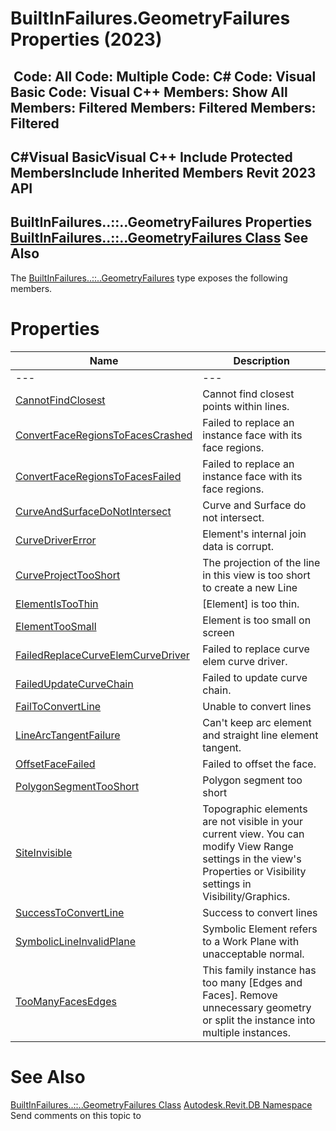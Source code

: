 # BuiltInFailures.GeometryFailures Properties (2023)

﻿
 Code: All Code: Multiple Code: C# Code: Visual Basic Code: Visual C++  Members: Show All Members: Filtered Members: Filtered Members: Filtered   
---  
C#Visual BasicVisual C++
Include Protected MembersInclude Inherited Members
Revit 2023 API  
---  
BuiltInFailures..::..GeometryFailures Properties  
[BuiltInFailures..::..GeometryFailures Class](6c30543b-4a09-53d0-0867-a2c2c49a4e57.md "BuiltInFailures.GeometryFailures Class") See Also  
---  
The [BuiltInFailures..::..GeometryFailures](6c30543b-4a09-53d0-0867-a2c2c49a4e57.md "BuiltInFailures.GeometryFailures Class") type exposes the following members.
# Properties
| Name | Description |
| --- | --- |
| --- | --- | --- |
| [CannotFindClosest](e33fb0df-f554-70f5-26fc-083cbf0a9ac9.md "CannotFindClosest Property") | Cannot find closest points within lines. |
| [ConvertFaceRegionsToFacesCrashed](3b7b6087-d17b-c916-4896-94254dab08c7.md "ConvertFaceRegionsToFacesCrashed Property") | Failed to replace an instance face with its face regions. |
| [ConvertFaceRegionsToFacesFailed](93048872-1c51-8a60-980d-bff758730c31.md "ConvertFaceRegionsToFacesFailed Property") | Failed to replace an instance face with its face regions. |
| [CurveAndSurfaceDoNotIntersect](8d255986-7011-f17b-286f-aa9c65ed755b.md "CurveAndSurfaceDoNotIntersect Property") | Curve and Surface do not intersect. |
| [CurveDriverError](3fd184e1-591b-20ec-50bf-177938d7f425.md "CurveDriverError Property") | Element's internal join data is corrupt. |
| [CurveProjectTooShort](28142d0a-1375-4f31-083a-74c37ac58ee4.md "CurveProjectTooShort Property") | The projection of the line in this view is too short to create a new Line |
| [ElementIsTooThin](ceb344aa-9d3c-021e-bb59-71c505c47682.md "ElementIsTooThin Property") | [Element] is too thin. |
| [ElementTooSmall](10ab779d-0fff-da93-0d47-9cbd8d215925.md "ElementTooSmall Property") | Element is too small on screen |
| [FailedReplaceCurveElemCurveDriver](a359c7cd-9195-f77d-27a6-b1deeabb366e.md "FailedReplaceCurveElemCurveDriver Property") | Failed to replace curve elem curve driver. |
| [FailedUpdateCurveChain](00eff26a-414c-e0f0-4849-c815a733d0af.md "FailedUpdateCurveChain Property") | Failed to update curve chain. |
| [FailToConvertLine](e857c78f-1b86-08f9-17d9-4b24e1b1dc27.md "FailToConvertLine Property") | Unable to convert lines |
| [LineArcTangentFailure](ae24131b-cefa-6071-a52c-b88148deaf01.md "LineArcTangentFailure Property") | Can't keep arc element and straight line element tangent. |
| [OffsetFaceFailed](a20856c7-3554-849f-433f-4fbec83e4446.md "OffsetFaceFailed Property") | Failed to offset the face. |
| [PolygonSegmentTooShort](68ac67c4-ed50-e442-0ea1-9e04a98d1266.md "PolygonSegmentTooShort Property") | Polygon segment too short |
| [SiteInvisible](6c8f53e0-d0e4-2932-0a40-03b1b751100f.md "SiteInvisible Property") | Topographic elements are not visible in your current view. You can modify View Range settings in the view's Properties or Visibility settings in Visibility/Graphics. |
| [SuccessToConvertLine](1a92dabe-8532-07af-377d-f894ce9993bd.md "SuccessToConvertLine Property") | Success to convert lines |
| [SymbolicLineInvalidPlane](1f313dd1-85e1-68ba-7345-f4bfaad2ee01.md "SymbolicLineInvalidPlane Property") | Symbolic Element refers to a Work Plane with unacceptable normal. |
| [TooManyFacesEdges](36329a50-eb36-e4aa-88f3-f32c36a39725.md "TooManyFacesEdges Property") | This family instance has too many [Edges and Faces]. Remove unnecessary geometry or split the instance into multiple instances. |

# See Also
[BuiltInFailures..::..GeometryFailures Class](6c30543b-4a09-53d0-0867-a2c2c49a4e57.md "BuiltInFailures.GeometryFailures Class")
[Autodesk.Revit.DB Namespace](87546ba7-461b-c646-cbb1-2cb8f5bff8b2.md "Autodesk.Revit.DB Namespace")
Send comments on this topic to 